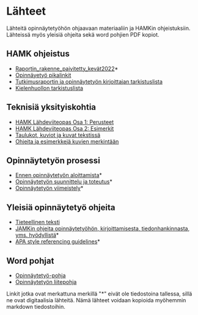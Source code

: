 # Lähteet

Lähteitä opinnäytetyöhön ohjaavaan materiaaliin ja HAMKin ohjeistuksiin.
Lähteissä myös yleisiä ohjeita sekä word pohjien PDF kopiot.

## HAMK ohjeistus

- [Raportin_rakenne_paivitetty_kevät2022](https://app.widgets.thinglink.com/accessibility/1510308362439360513)*
- [Opinnäyetyö pikalinkit](https://www.hamk.fi/opiskelijalle/opintojen-suunnittelu/opinnaytetyo/)
- [Tutkimusraportin ja opinnäytetyön kirjoittajan tarkistuslista](https://hameenamk-my.sharepoint.com/:p:/g/personal/lmustonen_hamk_fi/EURjvZwdtRpGtPrraY7tXtgBZ-ywpp39CjfseKQUnAMaWQ?e=q0TJrB)
- [Kielenhuollon tarkistuslista](https://hameenamk-my.sharepoint.com/:p:/g/personal/lmustonen_hamk_fi/Ee1wmt9G26NJt2GH_PsjBtMBs-ql62l511QIT5Pv57zqKQ?e=vUNInc)

## Teknisiä yksityiskohtia

- [HAMK Lähdeviiteopas Osa 1: Perusteet](https://www.hamk.fi/wp-content/uploads/2023/11/Lahdeviiteopas-osa-1-perusteet-1.pdf)
- [HAMK Lähdeviiteopas Osa 2: Esimerkit](https://www.hamk.fi/wp-content/uploads/2023/11/Lahdeviiteopas-osa-2-esimerkit-1.pdf)
- [Taulukot, kuviot ja kuvat tekstissä](https://hameenamk-my.sharepoint.com/:p:/g/personal/lmustonen_hamk_fi/EbjU1CG6SMBGvx--NVo2t4UBVFtPvRa3UDoZBxO-UkEsWQ?e=Pr7HmY)
- [Ohjeita ja esimerkkejä kuvien merkintään](https://hameenamk-my.sharepoint.com/:w:/g/personal/lmustonen_hamk_fi/EZq3oBSYzDVAhUirgcGK6bMBKKGTGCUiqwToPdheUx79hw?e=0e7XmH)

## Opinnäytetyön prosessi

- [Ennen opinnäytetyön aloittamista](https://www.hamk.fi/opiskelijalle/opintojen-suunnittelu/opinnaytetyo/ennen-opinnaytetyon-aloittamista/)*
- [Opinnäytetyön suunnittelu ja toteutus](https://www.hamk.fi/opiskelijalle/opintojen-suunnittelu/opinnaytetyo/opinnaytetyon-suunnittelu-ja-toteutus/)*
- [Opinnäytetyön viimeistely](https://www.hamk.fi/opiskelijalle/opintojen-suunnittelu/opinnaytetyo/opinnaytetyon-viimeistely/)*

## Yleisiä opinnäytetyö ohjeita

- [Tieteellinen teksti](https://hameenamk-my.sharepoint.com/:p:/g/personal/lmustonen_hamk_fi/Ed9tXZIP_FZMlbcOg5LiYkMBqSNIRDB6kwPf1qhGARW0SA?e=jvPdan)
- [JAMKin ohjeita opinnäytetyöhön, kirjoittamisesta, tiedonhankinnasta, yms. hyödyllistä](https://help.jamk.fi/raportointiohje/fi/)*
- [APA style referencing guidelines](https://apastyle.apa.org/style-grammar-guidelines/references)*

## Word pohjat

- [Opinnäytetyö-pohja](https://www.hamk.fi/wp-content/uploads/2024/01/Thesis-Template.dotx)
- [Opinnäytetyön liitepohja](https://www.hamk.fi/wp-content/uploads/2024/10/HAMK-thesis-appendix-template-2024-1.dotx)

Linkit jotka ovat merkattuna merkillä "*" eivät ole tiedostoina tallessa, sillä ne ovat digitaalisia lähteitä.
Nämä lähteet voidaan kopioida myöhemmin markdown tiedostoihin.
